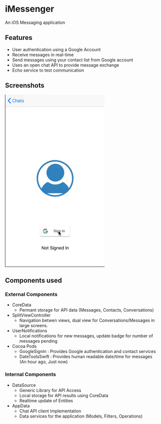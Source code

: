 # iMessenger

An iOS Messaging application

## Features

* User authentication using a Google Account
* Receive messages in real-time
* Send messages using your contact list from Google account
* Uses an open chat API to provide message exchange 
* Echo service to test communication

## Screenshots

![Screenshot](screenshot/screenshot.gif)


## Components used

### External Components

* CoreData
  * Permant storage for API data (Messages, Contacts, Conversations)
* SplitViewController
  * Navigation betwen views, dual view for Conversations/Messages in large screens.
* UserNotifications
  * Local notifications for new messages, update badge for number of messages pending
* Cocoa Pods
  * GoogleSignIn : Provides Google authentication and contact services
  * DateToolsSwift : Provides human readable date/time for messages (An hour ago, Just now)

### Internal Components

* DataSource
  * Generic Library for API Access
  * Local storage for API results using CoreData
  * Realtime update of Entities
* AppData
  * Chat API client Implementation
  * Data services for the application (Models, Filters, Operations)
  
  

